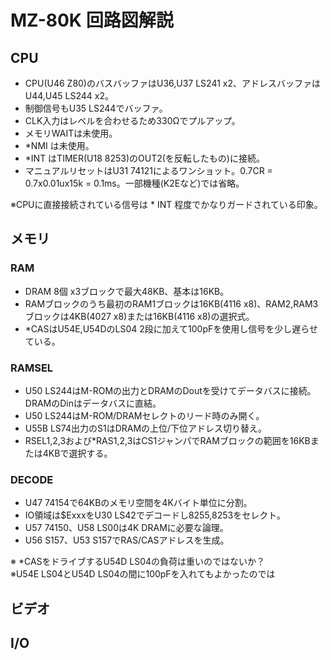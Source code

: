 # MZ-80K 回路図解説

## CPU
+ CPU(U46 Z80)のバスバッファはU36,U37 LS241 x2、アドレスバッファはU44,U45 LS244 x2。  
+ 制御信号もU35 LS244でバッファ。  
+ CLK入力はレベルを合わせるため330Ωでプルアップ。  
+ メモリWAITは未使用。  
+ *NMI は未使用。  
+ *INT はTIMER(U18 8253)のOUT2(を反転したもの)に接続。  
+ マニュアルリセットはU31 74121によるワンショット。0.7CR = 0.7x0.01ux15k = 0.1ms。一部機種(K2Eなど)では省略。  

※CPUに直接接続されている信号は * INT 程度でかなりガードされている印象。  

## メモリ
### RAM
+ DRAM 8個 x3ブロックで最大48KB、基本は16KB。  
+ RAMブロックのうち最初のRAM1ブロックは16KB(4116 x8)、RAM2,RAM3ブロックは4KB(4027 x8)または16KB(4116 x8)の選択式。  
+ *CASはU54E,U54DのLS04 2段に加えて100pFを使用し信号を少し遅らせている。  
### RAMSEL
+ U50 LS244はM-ROMの出力とDRAMのDoutを受けてデータバスに接続。DRAMのDinはデータバスに直結。
+ U50 LS244はM-ROM/DRAMセレクトのリード時のみ開く。
+ U55B LS74出力のS1はDRAMの上位/下位アドレス切り替え。  
+ RSEL1,2,3および*RAS1,2,3はCS1ジャンパでRAMブロックの範囲を16KBまたは4KBで選択する。  
### DECODE
+ U47 74154で64KBのメモリ空間を4Kバイト単位に分割。
+ IO領域は$ExxxをU30 LS42でデコードし8255,8253をセレクト。
+ U57 74150、U58 LS00は4K DRAMに必要な論理。
+ U56 S157、U53 S157でRAS/CASアドレスを生成。

※ *CASをドライブするU54D LS04の負荷は重いのではないか？  
※U54E LS04とU54D LS04の間に100pFを入れてもよかったのでは  

## ビデオ

## I/O
